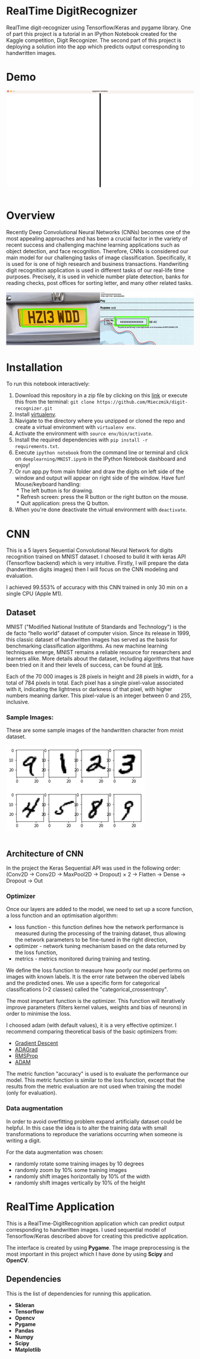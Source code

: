 # RealTime DigitRecognizer
RealTime digit-recognizer using Tensorflow/Keras and pygame library. One of part this project is a tutorial in an IPython Notebook created for the Kaggle competition, Digit Recognizer. The second part of this project is deploying a solution into the app which predicts output corresponding to handwritten images.
# Demo
![Pygame window](img/demo.gif "Demo gif" )<br><br>

# Overview
Recently Deep Convolutional Neural Networks (CNNs) becomes one of the most appealing approaches and has been a crucial factor in the variety of recent success and challenging machine learning applications such as object detection, and face recognition. Therefore, CNNs is considered our main model for our challenging tasks of image classification. Specifically, it is used for is one of high research and business transactions. Handwriting digit recognition application is used in different tasks of our real-life time purposes. Precisely, it is used in vehicle number plate detection, banks for reading checks, post offices for sorting letter, and many other related tasks.<br><br>
	![sample images](img/out.png "applications ")
# Installation
To run this notebook interactively:

1. Download this repository in a zip file by clicking on this [link](https://github.com/Mieczmik/digit-recognizer/archive/master.zip) or execute this from the terminal:
`git clone https://github.com/Mieczmik/digit-recognizer.git`
2. Install [virtualenv](http://virtualenv.readthedocs.org/en/latest/installation.html).
3. Navigate to the directory where you unzipped or cloned the repo and create a virtual environment with `virtualenv env`.
4. Activate the environment with `source env/bin/activate`.
5. Install the required dependencies with `pip install -r requirements.txt`.
  6. Execute `ipython notebook` from the command line or terminal and  click on `deeplearning/MNIST.ipynb` in the IPython Notebook dashboard and enjoy!
  6. Or run app.py from main folder and draw the digits on left side of the window and output will appear on right side of the window. Have fun!
  Mouse/keyboard handling:<br />
  &nbsp;* The left button is for drawing.<br />
  &nbsp;* Refresh screen: press the R button or the right button on the mouse.<br />
  &nbsp;* Quit application: press the Q button.<br />
7. When you're done deactivate the virtual environment with `deactivate`.

# CNN
This is a 5 layers Sequential Convolutional Neural Network for digits recognition trained on MNIST dataset. I choosed to build it with keras API (Tensorflow backend) which is very intuitive. Firstly, I will prepare the data (handwritten digits images) then I will focus on the CNN modeling and evaluation.

I achieved 99.553% of accuracy with this CNN trained in only 30 min on a single CPU (Apple M1).

## Dataset
MNIST ("Modified National Institute of Standards and Technology") is the de facto “hello world” dataset of computer vision. Since its release in 1999, this classic dataset of handwritten images has served as the basis for benchmarking classification algorithms. As new machine learning techniques emerge, MNIST remains a reliable resource for researchers and learners alike. More details about the dataset, including algorithms that have been tried on it and their levels of success, can be found at [link](http://yann.lecun.com/exdb/mnist/index.html).

Each of the 70 000 images is 28 pixels in height and 28 pixels in width, for a total of 784 pixels in total. Each pixel has a single pixel-value associated with it, indicating the lightness or darkness of that pixel, with higher numbers meaning darker. This pixel-value is an integer between 0 and 255, inclusive.

### Sample Images:
These are some sample images of the handwritten character from mnist dataset. <br><br>
	![sample images](img/sample_images.png "images in mnist dataset")<br><br>

## Architecture of CNN
In the project the Keras Sequential API was used in the following order: <br />
(Conv2D &rarr; Conv2D &rarr; MaxPool2D &rarr; Dropout) $\times$ 2 &rarr; Flatten &rarr; Dense &rarr; Dropout &rarr; Out


### Optimizer
Once our layers are added to the model, we need to set up a score function, a loss function and an optimisation algorithm:
* loss function - this function defines how the network performance is measured during the processing of the training dataset, thus allowing the network parameters to be fine-tuned in the right direction,
* optimizer - network tuning mechanism based on the data returned by the loss function,
* metrics - metrics monitored during training and testing.

We define the loss function to measure how poorly our model performs on images with known labels. It is the error rate between the oberved labels and the predicted ones. We use a specific form for categorical classifications (>2 classes) called the "categorical_crossentropy".

The most important function is the optimizer. This function will iteratively improve parameters (filters kernel values, weights and bias of neurons) in order to minimise the loss.

I choosed adam (with default values), it is a very effective optimizer. I recommend comparing theoretical basis of the basic optimizers from:

* [Gradient Descent](https://machinelearningmastery.com/gradient-descent-optimization-from-scratch/)
* [ADAGrad](https://machinelearningmastery.com/gradient-descent-with-adagrad-from-scratch/)
* [RMSProp](https://machinelearningmastery.com/gradient-descent-with-rmsprop-from-scratch/)
* [ADAM](https://machinelearningmastery.com/adam-optimization-from-scratch/)

The metric function "accuracy" is used is to evaluate the performance our model. This metric function is similar to the loss function, except that the results from the metric evaluation are not used when training the model (only for evaluation).
### Data augmentation
In order to avoid overfitting problem expand artificially dataset could be helpful. In this case the idea is to alter the training data with small transformations to reproduce the variations occurring when someone is writing a digit.

For the data augmentation was chosen:
* randomly rotate some training images by 10 degrees
* randomly zoom by 10% some training images
* randomly shift images horizontally by 10% of the width
* randomly shift images vertically by 10% of the height
# RealTime Application
This is a RealTime-DigitRecognition application which can predict output corresponding to handwritten images. I used sequential model of Tensorflow/Keras described above for creating this predictive application. <br>

The interface is created by using **Pygame**. The image preprocessing is the most important in this project which I have done by using **Scipy** and **OpenCV**.


## Dependencies
This is the list of dependencies for running this application.
 * **Skleran**
 * **Tensorflow**
 * **Opencv**
 * **Pygame**
 * **Pandas**
 * **Numpy**
 * **Scipy**
 * **Matplotlib**
